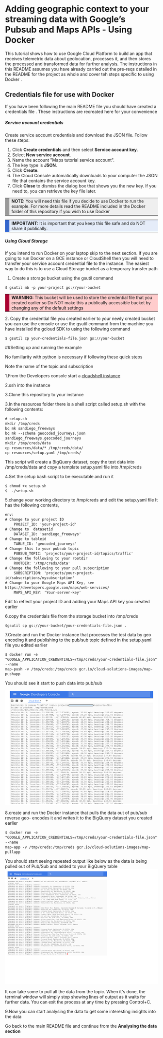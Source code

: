 <!--
Conversion notes (using libgdc version 59):
-->

<!-- generated styles -->
<style type=text/css>
  .tab0 {background-color:#3366cc;color:#333333;}
  .tab1 {background-color:#e5ecf9;}
  .tab2 {background-color:#aa0033;color:#333333;}
  .tab3 {background-color:#ffcccc;}
  .tab4 {background-color:#aa0033;}
  .tab5 {background-color:#999999;}
  .tab6 {background-color:#efefef;}
</style>


# Adding geographic context to your streaming data with Google’s Pubsub and Maps APIs - Using Docker


This tutorial shows how to use Google Cloud Platform to build an app that receives telemetric data about geolocation, processes it, and then stores the processed and transformed data for further analysis. 
The instructions in this README assumes you have already carried out the pre-reqs detailed in the README  for the project as whole and cover teh steps specific to using Docker .



## Credentials file for use with  Docker

If you have been following the main README file you should have created a credentials file . These instructions are recreated here for your convenience
##### Service account credentials


Create service account credentials and download the JSON file. Follow these steps:

1. Click **Create credentials** and then select **Service account key**.
1. Select **New service account**.
1. Name the account "Maps tutorial service account".
1. The key type is **JSON**.
1. Click **Create**.
1. The Cloud Console automatically downloads to your computer the JSON file that contains the service account key.
1. Click **Close** to dismiss the dialog box that shows you the new key. If you need to, you can retrieve the key file later.

<table>
 <tr>
    <td class="tab5"></td>
    <td class="tab6"><strong>NOTE: </strong>You will need this file if you decide to use Docker to run the example. For more details read the README included in the Docker folder of this repository if you wish to use Docker </td>
 </tr>
</table>


<table>
 <tr>
    <td class="tab0"></td>
    <td class="tab1"><strong>IMPORTANT: </strong>It is important that you keep this file safe and do NOT share it publically.</td>
 </tr>
</table>

##### Using Cloud Storage
If you  intend to run Docker on your laptop skip to the next section. If you are going to run Docker on a GCE instance or CloudShell then you will need to transfer your service account credential file to the instance. The easiest way to do this is to use a Cloud Storage bucket as a temporary transfer path

1. Create a storage bucket using the gsutil command 

```
$ gsutil mb -p your-project gs://your-bucket
```


<table>
 <tr>
    <td class="tab2"></td>
    <td class="tab3"><strong>WARNING: </strong>This bucket will be used to store the credential file that you created earlier
so Do NOT make this a publically accessible bucket by changing any of the
default settings</td>
 </tr>
</table>
2. Copy the credential file you created earlier to your newly created bucket  you
can use the console  or  use the gsutil command from the machine you have
installed the gcloud SDK to using the following command




```
$ gsutil cp your-credentials-file.json gs://your-bucket
``` 
 
  
##Setting up and running the example  


No familiarity with python
is necessary if following these quick steps


Note the name of the topic and subscription 

1.From the Developers console start a [cloudshell instance](https://cloud.google.com/cloud-shell/docs/quickstart)  

2.ssh into the instance 

3.Clone this repository to your instance

3.In the resources folder there is a  shell script called setup.sh with the following contents:  


```
# setup.sh
mkdir /tmp/creds
bq mk sandiego_freeways
bq mk --schema geocoded_journeys.json sandiego_freeways.geocoded_journeys
mkdir /tmp/creds/data
cp resources/data/* /tmp/creds/data/
cp resources/setup.yaml /tmp/creds/
```

This script will create a BigQuery dataset, copy the test data into /tmp/creds/data and copy a template setup.yaml file into /tmp/creds

   
4.Set the setup bash script to be executable and run it 



```
$ chmod +x setup.sh
$  ./setup.sh

```

5.change your working directory to /tmp/creds and edit the setup.yaml file
It has the following contents, 


```
env:
# Change to your project ID
    PROJECT_ID: 'your-project-id'
# Change to  datasetid
    DATASET_ID: 'sandiego_freeways'
# Change to tableid
    TABLE_ID: 'geocoded_journeys'
# Change this to your pubsub topic
    PUBSUB_TOPIC: 'projects/your-project-id/topics/traffic'
# Change the following to your rootdir
    ROOTDIR: '/tmp/creds/data'
# Change the following to your pull subscription
    SUBSCRIPTION: 'projects/your-project-id/subscriptions/mysubscription'
# Change to your Google Maps API Key, see
https://developers.google.com/maps/web-services/
    MAPS_API_KEY: 'Your-server-key'
```

Edit  to reflect your project ID and adding your
Maps API key you created earlier

6.copy the credentials file from the storage bucket  into /tmp/creds 


```
$gsutil cp gs://your-bucket/your-credentials-file.json . 
```

 

7.Create and run the  Docker instance that processes the test data by geo
encoding it  and publishing to the pub/sub topic defined in the setup.yaml file
you edited earlier


```
$ docker run -e
"GOOGLE_APPLICATION_CREDENTIALS=/tmp/creds/your-credentials-file.json"  --name
map-push -v /tmp/creds:/tmp/creds gcr.io/cloud-solutions-images/map-pushapp

```

You should see it start to push data into pub/sub 

![pub/sub push](images/geo_bq-push-4.png "pub/sub push")


8.create and run the Docker instance that pulls the data out of pub/sub reverse
geo- encodes it and writes it to the BigQuery dataset you created earlier


```
$ docker run -e
"GOOGLE_APPLICATION_CREDENTIALS=/tmp/creds/your-credentials-file.json"  --name
map-app -v /tmp/creds:/tmp/creds gcr.io/cloud-solutions-images/map-pullapp

```

You should start seeing repeated output like below as the data is being pulled out of Pub/Sub and added to your BigQuery table
![pub/sub sub](images/geo_bq_pull-5.png "pub/sub pull")

It can take some to pull all the data from the topic. When it's done, the terminal window will simply stop showing lines of output as it waits for further data. You can exit the process at any time by pressing Control+C.


9.Now you can start analysing the data to get some interesting insights into the
data
 

Go back to the main README file and continue from the **Analysing the data section**


